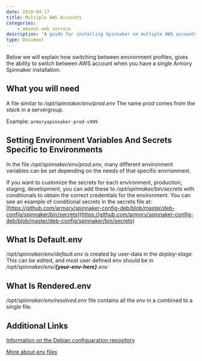 ```yaml
---
date: 2018-04-17
title: Multiple AWS Accounts
categories:
    - amazon web service
description: "A guide for installing Spinnaker on multiple AWS accounts from a single repo"
type: Document
---
```

Below we will explain how switching between environment profiles, gives the ability to switch between AWS account when you have a single Armory Spinnaker installation.

## What you will need

A file similar to */opt/spinnaker/env/prod.env* The name *prod* comes from the *stack* in a servergroup.

Example:
`armoryapinnaker-prod-v999`

## Setting Environment Variables And Secrets Specific to Environments

In the file */opt/spinnaker/env/prod.env*, many different environment variables can be set depending on the needs of that specific envrionment.  

If you want to customize the secrets for each environment, production, staging, development, you can add these to */opt/spinnaker/bin/secrets* with conditionals to obtain the correct credentials for the environment. You can see an example of conditional secrets in the secrets file at: [https://github.com/armory/spinnaker-config-deb/blob/master/deb-config/spinnaker/bin/secrets](https://github.com/armory/spinnaker-config-deb/blob/master/deb-config/spinnaker/bin/secrets)

## What Is Default.env

*/opt/spinnaker/env/default.env* is created by user-data in the *deploy-stage.* This can be edited, and most user defined env should be in 
*/opt/spinnaker/env/**{your-env-here}**.env*

## What Is Rendered.env

*/opt/spinnaker/env/resolved.env* file contains all the *env* in a combined to a single file.

## Additional Links

[Information on the Debian configuaration repository](https://github.com/armory/spinnaker-config-deb)

[More about env files](https://github.com/armory/spinnaker-config-deb/tree/master/deb-config/spinnaker/env)



